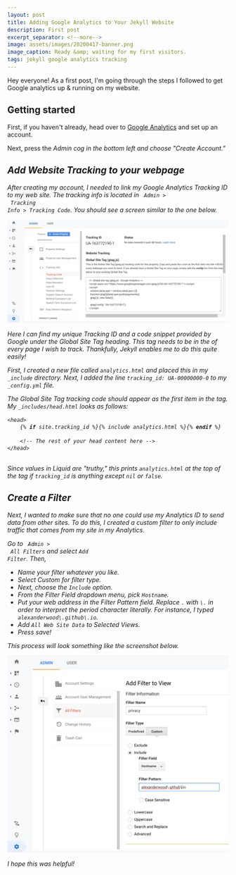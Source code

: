 ```yaml
---
layout: post
title: Adding Google Analytics to Your Jekyll Website 
description: First post
excerpt_separator: <!--more-->
image: assets/images/20200417-banner.png 
image_caption: Ready &amp; waiting for my first visitors.
tags: jekyll google analytics tracking
---
```


Hey everyone! As a first post, I'm going through the steps I followed to get Google analytics up &amp; running on my website. 

<!--more-->

<h2>Getting started</h2>

First, if you haven't already, head over to <a href="https://analytics.google.com/" target="_blank">Google Analytics</a> and set up an account. 

Next, press the <i class="fas fa-cog"/> Admin cog in the bottom left and choose "Create Account."

<h2>Add Website Tracking to your webpage</h2>

After creating my account, I needed to link my Google Analytics Tracking ID to my web site. The tracking info is located in <code><i class="fas fa-cog"/> Admin > <i class="fas fa-angle-left"/><i class="fas fa-angle-right"/> Tracking Info > Tracking Code</code>. You should see a screen similar to the one below.

<span class="image fit"><img src="/assets/images/20200417-tracking-id.png" alt="Screenshot of Filter menu"></span>

Here I can find my unique Tracking ID and a code snippet provided by Google under the Global Site Tag heading. This tag needs to be in the <code><head></code> of every page I wish to track. Thankfully, Jekyll enables me to do this quite easily!

First, I created a new file called <code>analytics.html</code> and placed this in my <code>_include</code> directory. Next, I added the line <code>tracking_id: UA-00000000-0</code> to my <code>_config.yml</code> file. 

The Global Site Tag tracking code should appear as the first item in the <code><head></code> tag. My <code>_includes/head.html</code> looks as follows:

<pre><code>&lt;head>
    &#123;% <b>if</b> site.tracking_id %}&#123;% include analytics.html %}&#123;% <b>endif</b> %}
    
    &lt;!-- The rest of your head content here -->
&lt;/head>
</code>
</pre>

Since values in Liquid are "truthy," this prints <code>analytics.html</code> at the top of the <code><head></code> tag if <code>tracking_id</code> is anything except <code>nil</code> or <code>false</code>.


<h2>Create a Filter</h2>

Next, I wanted to make sure that no one could use my Analytics ID to send data from other sites. To do this, I created a custom filter to only include traffic that comes from my site in my Analytics.

Go to <code><i class="fas fa-cog"></i> Admin > <i class="fas fa-filter"></i> All Filters</code> and select <code>Add Filter</code>. Then,
<ul>
<li>Name your filter whatever you like.</li>
<li>Select Custom for filter type.</li>
<li>Next, choose the <code>Include</code> option.</li>
<li>From the Filter Field dropdown menu, pick <code>Hostname</code>.</li>
<li>Put your web address in the Filter Pattern field. Replace <code>.</code> with <code>\.</code> in order to interpret the period character literally. For instance, I typed <code>alexanderwood\.github\.io</code>.</li>
<li>Add <code>All Web Site Data</code> to Selected Views.</li>
<li>Press save!</li>
</ul>

This process will look something like the screenshot below.

<span class="image fit"><img src="/assets/images/20200417-filter.png" alt="Screenshot of Filter menu"></span>

I hope this was helpful!